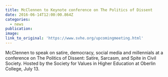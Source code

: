 ```yaml
---
title: McClennen to Keynote conference on The Politics of Dissent
date: 2016-06-14T12:00:00.864Z
categories: 
  - news
publication:
image:
link_to_original: 'https://www.svhe.org/upcomingmeeting.html'
---
```



McClennen to speak on satire, democracy, social media and millennials at a conference on The Politics of Dissent: Satire, Sarcasm, and Spite in Civil Society. Hosted by the Society for Values in Higher Education at Oberlin College, July 13.
